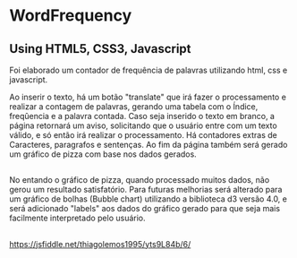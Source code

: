 # WordFrequency
## Using HTML5, CSS3, Javascript

Foi elaborado um contador de frequência de palavras utilizando html, css e javascript.

Ao inserir o texto, há um botão "translate" que irá fazer o processamento e realizar a contagem de palavras, gerando uma tabela com o Índice, freqûencia e a palavra contada.
Caso seja inserido o texto em branco, a página retornará um aviso, solicitando que o usuário entre com um texto válido, e só então irá realizar o processamento.
Há contadores extras de Caracteres, paragrafos e sentenças.
Ao fim da página também será gerado um gráfico de pizza com base nos dados gerados.

## 

No entando o gráfico de pizza, quando processado muitos dados, não gerou um resultado satisfatório.
Para futuras melhorias será alterado para um gráfico de bolhas (Bubble chart) utilizando a biblioteca d3 versão 4.0, e será adicionado "labels" aos dados do gráfico gerado para que seja mais facilmente interpretado pelo usuário.

## 

https://jsfiddle.net/thiagolemos1995/yts9L84b/6/
